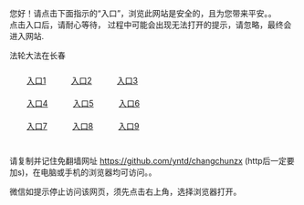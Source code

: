 您好！请点击下面指示的“入口”，浏览此网站是安全的，且为您带来平安。。 <br/>
点击入口后，请耐心等待， 过程中可能会出现无法打开的提示，请忽略，最终会进入网站. </br>

法轮大法在长春<br/>
<div style="padding:10px"><a style="margin:20px" target="_blank" href="https://dqcxeuwbu3nmz.cloudfront.net/2Qpsp?ofqkl" id="ccLink1" rel="nofollow">入口1</a> <a target="_blank" style="margin:20px" href="https://d31apef4h8fqjk.cloudfront.net/2Qpsp?czgpkybz" id="ccLink2" rel="nofollow">入口2</a> <a style="margin:20px" target="_blank" href="https://djsn81zbt9xfa.cloudfront.net/2Qpsp?pmkzpuay" id="ccLink3" rel="nofollow">入口3</a></div>

<div style="padding:10px" ><a style="margin:20px" target="_blank" href="https://dqcxeuwbu3nmz.cloudfront.net/2Qpsp?ofqkl" id="ccLink4" rel="nofollow">入口4</a> <a style="margin:20px" href="https://d31apef4h8fqjk.cloudfront.net/2Qpsp?czgpkybz" target="_blank" id="ccLink5" rel="nofollow">入口5</a> <a style="margin:20px" href="https://djsn81zbt9xfa.cloudfront.net/2Qpsp?pmkzpuay" target="_blank" id="ccLink6" rel="nofollow">入口6</a></div>

<div style="padding:10px"><a style="margin:20px" target="_blank" href="https://dqcxeuwbu3nmz.cloudfront.net/2Qpsp?ofqkl" id="ccLink7" rel="nofollow">入口7</a> <a style="margin:20px" href="https://d31apef4h8fqjk.cloudfront.net/2Qpsp?czgpkybz" target="_blank" id="ccLink8" rel="nofollow">入口8</a> <a style="margin:20px" target="_blank" href="https://djsn81zbt9xfa.cloudfront.net/2Qpsp?pmkzpuay" id="ccLink9" rel="nofollow">入口9</a></div>

<br/>



请复制并记住免翻墙网址 https://github.com/yntd/changchunzx (http后一定要加s)，在电脑或手机的浏览器均可访问。。<br/>

微信如提示停止访问该网页，须先点击右上角，选择浏览器打开。
